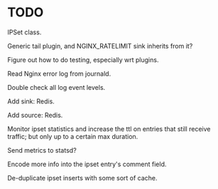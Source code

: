 # TODO

IPSet class.

Generic tail plugin, and NGINX_RATELIMIT sink inherits from it?

Figure out how to do testing, especially wrt plugins.

Read Nginx error log from journald.

Double check all log event levels.

Add sink: Redis.

Add source: Redis.

Monitor ipset statistics and increase the ttl on entries that still receive
traffic; but only up to a certain max duration.

Send metrics to statsd?

Encode more info into the ipset entry's comment field.

De-duplicate ipset inserts with some sort of cache.
